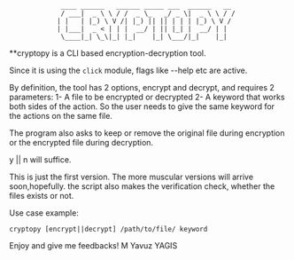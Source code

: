                  ____ ______   ______ _____ ___  ______   __                  
                 / ___|  _ \ \ / /  _ \_   _/ _ \|  _ \ \ / /                  
                | |   | |_) \ V /| |_) || || | | | |_) \ V /                   
                | |___|  _ < | | |  __/ | || |_| |  __/ | |                    
                 \____|_| \_\|_| |_|    |_| \___/|_|    |_|                    
                                                                               

**cryptopy is a CLI based encryption-decryption tool.

Since it is using the `click` module, flags like --help etc are active.

By definition, the tool has 2 options, encrypt and decrypt, and requires 2 parameters:
1- A file to be encrypted or decrypted
2- A keyword that works both sides of the action. So the user needs to give the same keyword
    for the actions on the same file. 

The program also asks to keep or remove the original file during encryption or the encrypted file during decryption.

y || n will suffice.

This is just the first version. The more muscular versions will arrive soon,hopefully.
the script also makes the verification check, whether the files exists or not.


Use case example:

`cryptopy [encrypt||decrypt] /path/to/file/ keyword`


Enjoy and give me feedbacks!
M Yavuz YAGIS 
     
     
     
